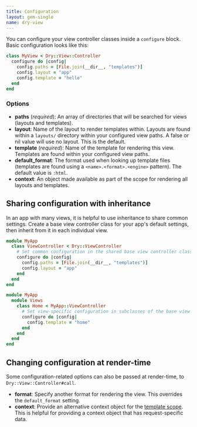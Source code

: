 ```yaml
---
title: Configuration
layout: gem-single
name: dry-view
---
```


You can configure your view controller classes inside a `configure` block. Basic configuration looks like this:

```ruby
class MyView < Dry::View::Controller
  configure do |config|
    config.paths = [File.join(__dir__, "templates")]
    config.layout = "app"
    config.template = "hello"
  end
end
```

### Options

- **paths** (_required_): An array of directories that will be searched for views (layouts and templates).
- **layout**: Name of the layout to render templates within. Layouts are found within a `layouts/` directory within your configured view paths. A false or nil value will use no layout. This is the default.
- **template** (_required_): Name of the template for rendering this view. Templates are found within your configured view paths.
- **default_format**: The format used when looking up template files (templates are found using a `<name>.<format>.<engine>` pattern). The default value is `:html`.
- **context**: An object made available as part of the scope for rendering all layouts and templates.

## Sharing configuration with inheritance

In an app with many views, it is helpful to use inheritance to share common settings. Create a base view controller class for your app's default settings, then inherit from it in each individual view.

```ruby
module MyApp
  class ViewController < Dry::ViewController
    # Set common configuration in the shared base view controller class
    configure do |config|
      config.paths = [File.join(__dir__, "templates")]
      config.layout = "app"
    end
  end
end

module MyApp
  module Views
    class Home < MyApp::ViewController
      # Set view-specific configuration in subclasses of the base view controller
      configure do |config|
        config.template = "home"
      end
    end
  end
end
```

## Changing configuration at render-time

Some configuration-related options can also be passed at render-time, to `Dry::View::Controller#call`.

- **format**: Specify another format for rendering the view. This overrides the `default_format` setting.
- **context**: Provide an alternative context object for the [template scope](/gems/dry-view/templates/). This is helpful for providing a context object that has request-specific data.

